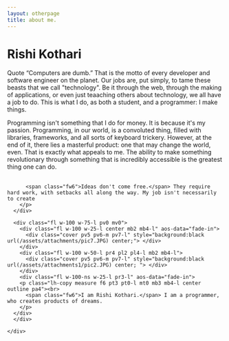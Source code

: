 ```yaml
---
layout: otherpage
title: about me.
---
```


<main class="w-100 cf helvetica dark-gray pa3 pa4-m pa5-l mw9 center">
    <div class="fl w-50 pr2 pr3-l mb3 mb4-l" aos-data="fade-in">
      <div class="cover pv5 pv6-m pv7-l" style="background-image:url(/assets/attachments/pic9.jpg);" aos-data="fade-in"></div>
    </div>
    <div class="fl w-50 w-50 w-50-l pr2 pr0-l pl3-l mb3 mb4-l" aos-data="fade-in">
        <div class="cover pv5 pv6-m pv7-l" style="background:black url(/assets/attachments/pic6.JPG) center;"> </div>
      </div>
    <div class="fl w-100 w-75-l pr2-l pl2-ns mb4 mb0-l mb4 outline" aos-data="fade-in">
      <div class="pa4">
        <h1 class="f4 f2-l fw7 mt0 pv3-l bb-l bb--black">Rishi Kothari</h1>
        <p class="lh-copy mt2 mt3-m mt5-l f6">
          <span class="db-ns f6 fw7 lh-solid mb3 mb0-m mb4-l">Quote</span> 
          <span class="fw9 f6 f1-l db lh-title mb3 mb4-l">“Computers are <span class="bg-light-yellow">dumb</span>.”</span>
          <span class="db-l measure-wide pb4" style="">
          That is the motto of every developer and software engineer on the planet. Our jobs are, put simply, to tame these beasts that we call "technology". Be it through the web, through the making of applications, or even just teaaching others about technology, we all have a job to do. This is what I do, as both a student, and a programmer: I make things.
        </span>
        </p>
      </div>
    </div>
    <div class="cf">
      <div class="fl w-100 w-25-l pl3-l mb3 mb4-l" aos-data="fade-in">
          <div class="cover pv5 pv6-m pv7-l" style="background:black url(/assets/attachments/pic5.JPG) center;" aos-data="fade-in"> </div>
      </div>
      <div class="fl w-100 w-25-l pr3-l" aos-data="fade-in">
        <p class="lh-copy measure f6 pt3 pt0-l mt0 mb3 mb4-l center">
          <span class="fw6">Programming isn't something that I do for money. It is because it's my passion.</span> Programming, in our world, is a convoluted thing, filled with libraries, frameworks, and all sorts of keyboard trickery. However, at the end of it, there lies a masterful product: one that may change the world, even. <span class="i">That</span> is exactly what appeals to me. The ability to make something revolutionary through something that is incredibly accessible is the greatest thing one can do.<br><br>

          <span class="fw6">Ideas don't come free.</span> They require hard work, with setbacks all along the way. My job isn't necessarily to create 
        </p>
      </div>
    
      <div class="fl w-100 w-75-l pv0 mv0">
        <div class="fl w-100 w-25-l center mb2 mb4-l" aos-data="fade-in">
          <div class="cover pv5 pv6-m pv7-l" style="background:black url(/assets/attachments/pic7.JPG) center;"> </div>
        </div>
        <div class="fl w-100 w-50-l pr4 pl2 pl4-l mb2 mb4-l">
          <div class="cover pv5 pv6-m pv7-l" style="background:black url(/assets/attachments1/pic2.JPG) center; "> </div>
        </div>
        <div class="fl w-100-ns w-25-l pr3-l" aos-data="fade-in">
        <p class="lh-copy measure f6 pt3 pt0-l mt0 mb3 mb4-l center outline pa4"><br>
          <span class="fw6">I am Rishi Kothari.</span> I am a programmer, who creates products of dreams. 
        </p>
      </div>
      </div>
      
    </div>
</main>

